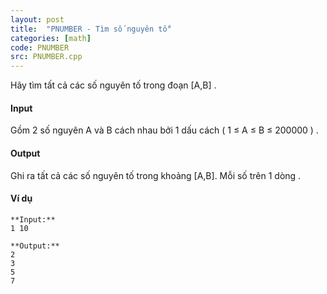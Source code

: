 ```yaml
---
layout: post
title:  "PNUMBER - Tìm số nguyên tố"
categories: [math]
code: PNUMBER
src: PNUMBER.cpp
---
```




  



Hãy tìm tất cả các số nguyên tố trong đoạn \[A,B\] .

#### Input

Gồm 2 số nguyên A và B cách nhau bởi 1 dấu cách ( 1 ≤ A ≤ B ≤ 200000 ) .

#### Output

Ghi ra tất cả các số nguyên tố trong khoảng \[A,B\]. Mỗi số trên 1 dòng .

#### Ví dụ

```
**Input:**
1 10

**Output:**
2
3
5
7

```

<!--more-->

